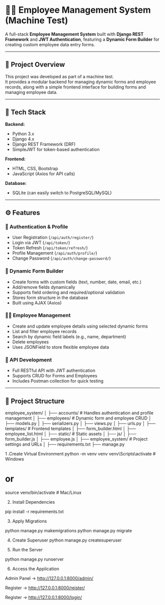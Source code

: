 # 🧑‍💼 Employee Management System (Machine Test)

A full-stack **Employee Management System** built with **Django REST Framework** and **JWT Authentication**, featuring a **Dynamic Form Builder** for creating custom employee data entry forms.

---

## 🚀 Project Overview

This project was developed as part of a machine test.  
It provides a modular backend for managing dynamic forms and employee records, along with a simple frontend interface for building forms and managing employee data.

---

## 🧰 Tech Stack

**Backend:**
- Python 3.x
- Django 4.x
- Django REST Framework (DRF)
- SimpleJWT for token-based authentication

**Frontend:**
- HTML, CSS, Bootstrap
- JavaScript (Axios for API calls)

**Database:**
- SQLite (can easily switch to PostgreSQL/MySQL)

---

## ⚙️ Features

### 🔐 Authentication & Profile
- User Registration (`/api/auth/register/`)
- Login via JWT (`/api/token/`)
- Token Refresh (`/api/token/refresh/`)
- Profile Management (`/api/auth/profile/`)
- Change Password (`/api/auth/change-password/`)

### 🧱 Dynamic Form Builder
- Create forms with custom fields (text, number, date, email, etc.)
- Add/remove fields dynamically
- Supports field ordering and required/optional validation
- Stores form structure in the database
- Built using AJAX (Axios)

### 👩‍💼 Employee Management
- Create and update employee details using selected dynamic forms
- List and filter employee records
- Search by dynamic field labels (e.g., name, department)
- Delete employees
- Uses JSONField to store flexible employee data

### 🧩 API Development
- Full RESTful API with JWT authentication
- Supports CRUD for Forms and Employees
- Includes Postman collection for quick testing

---

## 📁 Project Structure

employee_system/
│
├── accounts/ # Handles authentication and profile management
│
├── employees/ # Dynamic form and employee CRUD
│ ├── models.py
│ ├── serializers.py
│ ├── views.py
│ ├── urls.py
│
├── templates/ # Frontend templates
│ ├── form_builder.html
│ ├── employee_list.html
│
├── static/ # Static assets
│ ├── js/
│ ├── form_builder.js
│ ├── employee.js
│
├── employee_system/ # Project settings and URLs
│
├── requirements.txt
├── manage.py

1 .Create Virtual Environment
python -m venv venv
venv\Scripts\activate  # Windows
# or
source venv/bin/activate  # Mac/Linux


2. Install Dependencies

pip install -r requirements.txt


3. Apply Migrations

python manage.py makemigrations
python manage.py migrate

4. Create Superuser
python manage.py createsuperuser

5. Run the Server

python manage.py runserver

6. Access the Application

Admin Panel → http://127.0.0.1:8000/admin/

Register  → http://127.0.0.1:8000/reister/

Register  → http://127.0.0.1:8000/login/




